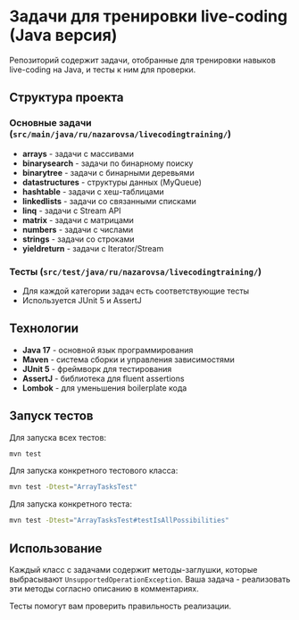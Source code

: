 # Задачи для тренировки live-coding (Java версия)

Репозиторий содержит задачи, отобранные для тренировки навыков live-coding на Java, и тесты к ним для проверки.

## Структура проекта

### Основные задачи (`src/main/java/ru/nazarovsa/livecodingtraining/`)
- **arrays** - задачи с массивами
- **binarysearch** - задачи по бинарному поиску  
- **binarytree** - задачи с бинарными деревьями
- **datastructures** - структуры данных (MyQueue)
- **hashtable** - задачи с хеш-таблицами
- **linkedlists** - задачи со связанными списками
- **linq** - задачи с Stream API
- **matrix** - задачи с матрицами
- **numbers** - задачи с числами
- **strings** - задачи со строками
- **yieldreturn** - задачи с Iterator/Stream

### Тесты (`src/test/java/ru/nazarovsa/livecodingtraining/`)
- Для каждой категории задач есть соответствующие тесты
- Используется JUnit 5 и AssertJ

## Технологии
- **Java 17** - основной язык программирования
- **Maven** - система сборки и управления зависимостями
- **JUnit 5** - фреймворк для тестирования
- **AssertJ** - библиотека для fluent assertions
- **Lombok** - для уменьшения boilerplate кода

## Запуск тестов

Для запуска всех тестов:
```bash
mvn test
```

Для запуска конкретного тестового класса:
```bash
mvn test -Dtest="ArrayTasksTest"
```

Для запуска конкретного теста:
```bash
mvn test -Dtest="ArrayTasksTest#testIsAllPossibilities"
```

## Использование
Каждый класс с задачами содержит методы-заглушки, которые выбрасывают `UnsupportedOperationException`. 
Ваша задача - реализовать эти методы согласно описанию в комментариях.

Тесты помогут вам проверить правильность реализации.
